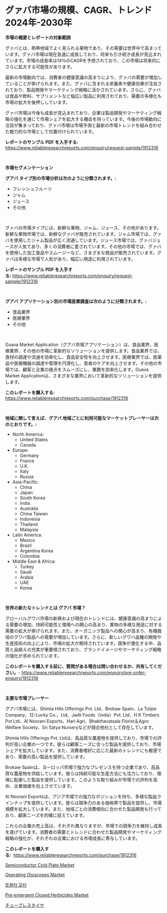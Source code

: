 <p><h1>グァバ市場の規模、CAGR、トレンド 2024年-2030年</h1></p><p><strong>市場の概要とレポートの対象範囲</strong></p>
<p><p>グァバとは、熱帯地域でよく見られる果物であり、その需要は世界中で高まっています。グァバ市場は現在急速に成長しており、将来も引き続き成長が見込まれています。市場の成長率は14％のCAGRを予想されており、この市場は将来的にさらに拡大する可能性があります。</p><p>最新の市場動向では、消費者の健康意識の高まりにより、グァバの需要が増加していることが挙げられます。また、グァバに含まれる栄養素や健康効果が注目されており、製品開発やマーケティング戦略に活かされています。さらに、グァバは食品や飲料、サプリメントなど幅広い製品に利用されており、需要の多様化も市場の拡大を後押ししています。</p><p>グァバ市場は今後も成長が見込まれており、企業は製品開発やマーケティング戦略の強化を通じて市場シェアを拡大する機会を持っています。今後の市場動向に注目が集まっており、グァバ市場は市場予測と最新の市場トレンドを組み合わせた魅力的な市場として位置付けられています。</p></p>
<p><strong>レポートのサンプル PDF を入手する:</strong> <a href="https://www.reliableresearchreports.com/enquiry/request-sample/1912316">https://www.reliableresearchreports.com/enquiry/request-sample/1912316</a></p>
<p>&nbsp;</p>
<p><strong>市場セグメンテーション</strong></p>
<p><strong>グアバ タイプ別の市場分析は次のように分類されます。:</strong></p>
<p><ul><li>フレッシュフルーツ</li><li>ジャム</li><li>ジュース</li><li>その他</li></ul></p>
<p>&nbsp;</p>
<p><p>グァバの市場タイプには、新鮮な果物、ジャム、ジュース、その他があります。新鮮な果物市場では、新鮮なグァバが販売されています。ジャム市場では、グァバを使用したジャム製品が広く流通しています。ジュース市場では、グァバジュースが人気であり、多くの消費者に愛されています。その他の市場では、グァバを使用した加工食品やスムージーなど、さまざまな商品が販売されています。グァバは多様な市場で人気があり、幅広い用途に利用されています。</p></p>
<p><strong>レポートのサンプル PDF を入手する:</strong>&nbsp;<a href="https://www.reliableresearchreports.com/enquiry/request-sample/1912316">https://www.reliableresearchreports.com/enquiry/request-sample/1912316</a></p>
<p>&nbsp;</p>
<p><strong> グアバ アプリケーション別の市場産業調査は次のように分類されます。:</strong></p>
<p><ul><li>食品業界</li><li>医療業界</li><li>その他</li></ul></p>
<p>&nbsp;</p>
<p><p>Guava Market Application（グアバ市場アプリケーション）は、食品業界、医療業界、その他の市場に革新的なソリューションを提供します。食品業界では、食材の調達や流通を効率化し、食品安全性を向上させます。医療業界では、医薬品や医療機器の調達や管理を円滑化し、患者のケアを向上させます。その他の市場では、顧客と企業の接点をスムーズにし、業務を効率化します。Guava Market Applicationは、さまざまな業界において革新的なソリューションを提供します。</p></p>
<p><strong>このレポートを購入する:</strong>&nbsp; <a href="https://www.reliableresearchreports.com/purchase/1912316">https://www.reliableresearchreports.com/purchase/1912316</a></p>
<p>&nbsp;</p>
<p><strong>地域に関して言えば、グアバ 地域ごとに利用可能なマーケットプレーヤーは次のとおりです。:</strong></p>
<p><ul>
    <li>
        North America:
        <ul>
            <li>United States</li>
            <li>Canada</li>
        </ul>
    </li>
    <li>
        Europe:
        <ul>
            <li>Germany</li>
            <li>France</li>
            <li>U.K.</li>
            <li>Italy</li>
            <li>Russia</li>
        </ul>
    </li>
    <li>
        Asia-Pacific:
        <ul>
            <li>China</li>
            <li>Japan</li>
            <li>South Korea</li>
            <li>India</li>
            <li>Australia</li>
            <li>China Taiwan</li>
            <li>Indonesia</li>
            <li>Thailand</li>
            <li>Malaysia</li>
        </ul>
    </li>
    <li>
        Latin America:
        <ul>
            <li>Mexico</li>
            <li>Brazil</li>
            <li>Argentina Korea</li>
            <li>Colombia</li>
        </ul>
    </li>
    <li>
        Middle East & Africa:
        <ul>
            <li>Turkey</li>
            <li>Saudi</li>
            <li>Arabia</li>
            <li>UAE</li>
            <li>Korea</li>
        </ul>
    </li>
    </ul></p>
<p>&nbsp;</p>
<p><strong>世界の新たなトレンドとは グアバ 市場？</strong></p>
<p><p>グローバルグワバ市場の新興および現在のトレンドには、健康意識の高まりによる需要の増加、持続可能性と環境への関心の高まり、果物の多様な用途に対する需要の拡大が挙げられます。また、オーガニック製品への関心が高まり、有機栽培のグワバ製品への需要が増加しています。さらに、新しいグワバ品種の開発や生産技術の向上により、市場の拡大が期待されています。競争が激化する中、品質と品揃えの充実が重要視されており、ブランドイメージやマーケティング戦略の強化が求められています。</p></p>
<p><strong>このレポートを購入する前に、質問がある場合は問い合わせるか、共有してください。</strong>- <a href="https://www.reliableresearchreports.com/enquiry/pre-order-enquiry/1912316">https://www.reliableresearchreports.com/enquiry/pre-order-enquiry/1912316</a></p>
<p>&nbsp;</p>
<p><strong>主要な市場プレーヤー</strong></p>
<p><p>グアバ市場には、Shimla Hills Offerings Pvt. Ltd、Brokaw Spain、La Tulipe Company、12-Lucky Co.、Ltd、Jadli Foods（India）Pvt. Ltd、H K Timbers Pvt Ltd、Al Noorani Exports、Hari Agri、Bhakthavatsala Florist＆Agro Welfare Society、Sri Satya Nurseryなどが競合他社として存在しています。</p><p>Shimla Hills Offerings Pvt. Ltdは、高品質な農産物を提供しており、市場での評判が高い企業の一つです。彼らは顧客ニーズに合った製品を提供しており、市場シェアを拡大しています。また、消費者嗜好に応じた最新のトレンドにも敏感であり、需要の高い製品を提供しています。</p><p>Brokaw Spainは、ヨーロッパ市場で強力なプレゼンスを持つ企業であり、高品質な農産物を供給しています。彼らは持続可能な生産方法にも注力しており、環境に配慮した製品を提供しています。このような取り組みが市場での評判を高め、企業価値を向上させています。</p><p>Al Noorani Exportsは、アジア市場での強力なポジションを持ち、多様な製品ラインナップを提供しています。彼らは競争力のある価格帯で製品を提供し、市場規模を拡大しています。また、地域ごとの消費傾向に合わせた製品開発も行っており、顧客ニーズを的確に捉えています。</p><p>これらの企業の売上高は、それぞれ異なりますが、市場での競争力を維持し成長を遂げています。消費者の需要とトレンドに合わせた製品開発やマーケティング戦略の強化が、それぞれの企業における市場成長に寄与しています。</p></p>
<p><strong>このレポートを購入する:</strong>&nbsp;&nbsp;<a href="https://www.reliableresearchreports.com/purchase/1912316">https://www.reliableresearchreports.com/purchase/1912316</a></p>
<p><p><a href="https://scarlet-rocket-c63.notion.site/Semiconductor-Cold-Plate-Market-Offer-Valuable-Insights-into-Market-Size-Market-Share-Market-Trend-9ad9c7e310aa4e96b620fcc92295a376">Semiconductor Cold Plate Market</a></p><p><a href="https://zircon-bluebell-299.notion.site/Operating-Otoscopes-Market-Size-Reflecting-a-Forecast-Till-2031-Market-By-Type-By-Application-and--2d021c6e484e496492f6ae0c92d7e0b4">Operating Otoscopes Market</a></p><p><a href="https://github.com/vsap75a286l/Market-Research-Report-List-1/blob/main/43783831355.md">튜블러 모터</a></p><p><a href="https://github.com/lylyparadise/Market-Research-Report-List-2/blob/main/pre-emergent-closed-herbicides-market.md">Pre-emergent Closed Herbicides Market</a></p><p><a href="https://github.com/joaejkdzgyljvo6/Market-Research-Report-List-1/blob/main/43313981693.md">チューブレスタイヤ</a></p></p>